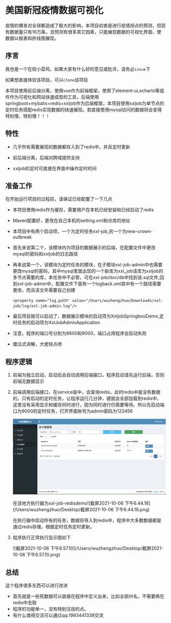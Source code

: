 # 美国新冠疫情数据可视化

疫情的爆发对全球都造成了极大的影响，本项目初衷是进行疫情拐点的预测，但现有数据量只有16万条，且预测有很多其它因素，只能展现数据的可视化界面，使数据以报表和折线图展现。

## 序言

我也是一个在校小菜鸡，如果大家有什么好的意见或批评，请务必`issue`下

如果想直接体验该项目，可以`clone`该项目

本项目使用前后端分离，使用vue作为前端框架，使用了element-ui,echarts等组件作为可视化和网站快速成型的工具，后端使用springboot+mybatis+redis+xxljob作为后端框架，本项目使用xxljob为单节点的定时任务搭配redis实现数据的快速展现。若直接使用mysql访问的数据将会变得特别慢，特别慢！！！

## 特性

- 几乎所有需要展现的数据都存入到了redis中，并且定时更新

- 前后端分离，后端对跨域提供支持

- xxljob的定时可直接在界面中操作定时时间

  

## 准备工作

在开始运行项目的过程前，请保证已经配置了一下几点

- 本项目使用redis作为缓存，需要用户在本机已经安装和已经启动了redis

- Maven配置好，更改在自己本机的setting.xml和仓库的地址

- 本项目中有两个启动项，一个为定时任务xxl-job,另一个为new-crown-outbreak

- 首先来说第二个，该模块内为项目的数据展示的后端，在配置文件中更改mysql的密码和xxljob的日志路径

- 再来说第一个，该模块为定时任务的模块，在子模块xxl-job-admin中也需要更改mysql的密码，其中mysql里面出现的一个新库为xxl_job该库为xxljob的多节点需要的库，本任务中不必管，可在xxl-job/doc/db中找到该.sql文件,回到xxl-job-admin中，配置文件下面有一个logback.xml其中有一个路径需要更改，而且该文件需要自己创建

  `<property name="log.path" value="/Users/wuzhengzhuo/Downloads/xxl-job/log/xxl-job-admin.log"/>`

- 最后项目就可以启动了，数据展示模块的启动项为XxljobSpringbooDemo,定时任务的启动项为XxlJobAdminApplication

- 注意，程序的端口号分别为8600和9000，端口占用程序会启动失败

- 傻瓜式讲解，大佬轻点喷

  

## 程序逻辑

1. 前端为独立启动，启动后会自动调用后端接口，程序启动请先运行后端，否则前端无数据显示

2. 前端调用后端接口，在service层中，会查询redis，此时redis中是没有数据的，只有启动的定时任务，让程序运行几分钟，键就会全部加载到redis中，这里没有采用显示和缓存同时进行，因为同时进行仍需要等待。所以先启动端口为9000的定时任务，打开界面账号为admin密码为123456

   ![截屏2021-10-06 下午6.42.28](https://github.com/coco-dog/Data-visualization-webapp/blob/master/images/%E6%88%AA%E5%B1%8F2021-10-06%20%E4%B8%8B%E5%8D%886.42.28.png)

   在该地方执行器为xxl-job-redisdemo![截屏2021-10-06 下午6.44.18](/Users/wuzhengzhuo/Desktop/截屏2021-10-06 下午6.44.18.png)

   在执行器中启动所有的任务，数据将导入到redis中，程序中大多数数据都是通过redis存储，根据定时任务定时更新。

3. 程序执行正常执行显示图如下

   ![截屏2021-10-06 下午6.57.10](/Users/wuzhengzhuo/Desktop/截屏2021-10-06 下午6.57.10.png)

## 总结

这个程序很多东西可以进行改进

- 首先就是一些死数据可以直接在程序中定义出来，比如全部州名，不需要再在redis中去取
- 程序的功能单一，没有特别注目的点。
- 有什么值得交流可以通过qq:1993441338交流
